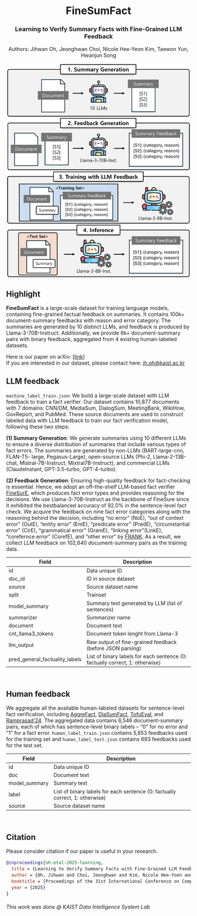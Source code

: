 <h1 align="center">
FineSumFact
</h1>


<h3 align="center">
Learning to Verify Summary Facts with Fine-Grained LLM Feedback
</h3>



<div align="center">
  <p>Authors: Jihwan Oh, Jeonghwan Choi, Nicole Hee-Yeon Kim, Taewon Yun, Hwanjun Song</p>

<p align="center">
  <img src="FineSumFact_main.png" alt="" width="500">
</p>

</div>

## Highlight
**FineSumFact** is a large-scale dataset for training language models, containing fine-grained factual feedback on summaries. It contains 100k+ document-summary feedbacks with reason and error category. The summaries are generated by 10 distinct LLMs, and feedback is produced by Llama-3-70B-Instruct. Additionally, we provide 6k+ document-summary pairs with binary feedback, aggregated from 4 existing human-labeled datasets. 

Here is our paper on arXiv: [[link](https://arxiv.org/abs/2412.10689)]\
If you are interested in our dataset, please contact here: jh.oh@kaist.ac.kr
<br/> 

## LLM feedback
```machine_label_train.json```: We build a large-scale dataset with LLM feedback to train a fact verifier.
Our dataset contains 10,877 documents with 7 domains: CNN/DM, MediaSum, DialogSum, MeetingBank, WikiHow, GovReport, and PubMed. These source documents are used to construct labeled data with LLM feedback to train our fact verification model, following these two steps:

**(1) Summary Generation**: We generate summaries using 10 different LLMs to ensure a diverse distribution of summaries that include various types of fact errors. The summaries are generated by non-LLMs (BART-large-cnn, FLAN-T5-
large, Pegasus-Large), open-source LLMs (Phi-2,
Llama-2-13B-chat, Mistral-7B-Instruct, Mixtral7B-Instruct), and commercial LLMs (ClaudeInstant, GPT-3.5-turbo, GPT-4-turbo).

**(2) Feedback Generation**: Ensuring high-quality feedback for fact-checking is essential. Hence, we adopt an off-the-shelf LLM-based fact verifier [FineSurE](https://aclanthology.org/2024.acl-long.51/), which produces fact error types and provides reasoning for the decisions. We use Llama-3-70B-Instruct as the backbone of FineSure since it exhibited the bestbalanced accuracy of 92.0% in the sentence-level fact check. We acquire the feedback on nine fact error
categories along with the reasoning behind the decision, including “no error" (NoE), “out of context error" (OutE), “entity error" (EntE), “predicate error" (PredE), “circumstantial error" (CirE), “grammatical error" (GramE), “linking error"(LinkE), “corefernce error" (CorefE), and “other error" by [FRANK](https://aclanthology.org/2021.naacl-main.383/). As a result, we collect LLM feedback on 102,640 document-summary pairs as the training data.


| Field               | Description                                |
|---------------------|--------------------------------------------|
| id                  | Data unique ID                             |
| doc_id              | ID in source dataset                       |
| source              | Source dataset name                        |
| split               | Trainset                                   |
| model_summary       | Summary text generated by LLM (list of sentences)       |
| summarizer          | Summarizer name                            |
| document            | Document text                              |
| cnt_llama3_tokens   | Document token lenght from Llama-3         |
| llm_output          | Raw output of fine-grained feedback (before JSON parsing) |
| pred_general_factuality_labels | List of binary labels for each sentence  (0: factually correct, 1: otherwise)|

<br/> 

## Human feedback
We aggregate all the available human-labeled datasets for sentence-level fact verification, including [AggreFact](https://aclanthology.org/2023.acl-long.650/), [DiaSumFact](https://aclanthology.org/2023.acl-long.377/), [TofuEval](https://aclanthology.org/2024.naacl-long.251/), and [Ramprasad'24](https://aclanthology.org/2024.eacl-short.7/). The aggregated data contains 6,546 document-summary pairs, each of which has sentence-level binary labels – “0" for no error and “1" for a fact error. ```human_label_train.json``` contains 5,853 feedbacks used for the training set and ```human_label_test.json``` contains 693 feedbacks used for the test set.

| Field               | Description                                |
|---------------------|--------------------------------------------|
| id                  | Data unique ID                             |
| doc                 | Document text                              |
| model_summary       | Summary text                               |
| label               | List of binary labels for each sentence  (0: factually correct, 1: otherwise)|
| source              | Source dataset name                        |
<br/> 

## Citation

Please consider citation if our paper is useful in your research.
```BibTeX
@inproceedings{oh-etal-2025-learning,
  title = {Learning to Verify Summary Facts with Fine-Grained LLM Feedback},
  author = {Oh, Jihwan and Choi, Jeonghwan and Kim, Nicole Hee-Yoen and Yun, Taewon and Song, Hwanjun},
  booktitle = {Proceedings of the 31st International Conference on Computational Linguistics: COLING 2025},
  year = {2025}
}
```

###### *This work was done @ KAIST Data Intelligence System Lab*
